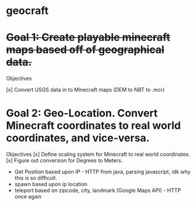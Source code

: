 geocraft
========

~~Goal 1: Create playable minecraft maps based off of geographical data.~~
========
  
  Objectives

  [x] Convert USGS data in to Minecraft maps  (DEM to NBT to .mcr) 
  

Goal 2: Geo-Location.  Convert Minecraft coordinates to real world coordinates, and vice-versa.
==========  
  Objectives
  [x] Define scaling system for Minecraft to real world coordinates.
  [x] Figure out conversion for Degrees to Meters.
   - Get Position based upon IP
    - HTTP from java, parsing javascript, idk why this is so difficult.
   - spawn based upon ip location
   - teleport based on zipcode, city, landmark (Google Maps API)
    - HTTP once again

